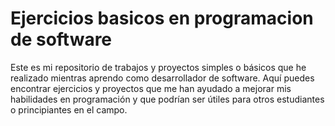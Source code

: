 # Ejercicios basicos en programacion de software
Este es mi repositorio de trabajos y proyectos simples o básicos que he realizado mientras aprendo como desarrollador de software. Aquí puedes encontrar ejercicios y proyectos que me han ayudado a mejorar mis habilidades en programación y que podrían ser útiles para otros estudiantes o principiantes en el campo.
